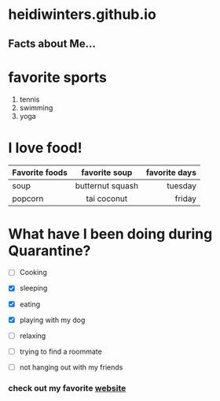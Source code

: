 # heidiwinters.github.io

## Facts about Me...

# favorite sports
1. tennis
1. swimming
1. yoga

# I love food! 
| Favorite foods | favorite soup | favorite days |
| :---         |     :---:      |          ---: |
| soup   | butternut squash     | tuesday    |
| popcorn     | tai coconut      | friday      |

# What have I  been doing during Quarantine?
- [ ] Cooking
- [x] sleeping
- [x] eating
- [x] playing with my dog
- [ ] relaxing
- [ ] trying to find a roommate 
- [ ] not hanging out with my friends


### check out my favorite [website](https://www.pgpf.org/national-debt-clock)



